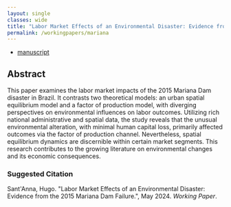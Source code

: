 ```yaml
---
layout: single
classes: wide
title: "Labor Market Effects of an Environmental Disaster: Evidence from the 2015 Mariana Dam Failure"
permalink: /workingpapers/mariana
---
```


- <a href="https://arxiv.org/pdf/2405.15862" target="_blank">manuscript</a>

## Abstract
This paper examines the labor market impacts of the 2015 Mariana Dam disaster in Brazil. It contrasts two theoretical models: an urban spatial equilibrium model and a factor of production model, with diverging perspectives on environmental influences on labor outcomes. Utilizing rich national administrative and spatial data, the study reveals that the unusual environmental alteration, with minimal human capital loss, primarily affected outcomes via the factor of production channel. Nevertheless, spatial equilibrium dynamics are discernible within certain market segments. This research contributes to the growing literature on environmental changes and its economic consequences.

### Suggested Citation
Sant'Anna, Hugo. "Labor Market Effects of an Environmental Disaster: Evidence from the 2015 Mariana Dam Failure.", May 2024. *Working Paper*.


